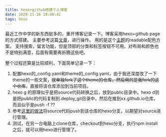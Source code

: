 ```yaml
---
title: hexo+github搭建个人博客
date: 2020-11-26 18:00:42
tags: hexo
---
```


最近工作中学的新东西挺多的，重开博客记录一下。博客采用hexo+github page的方式搭建。
主要参考这篇[文章](https://zhuanlan.zhihu.com/p/26625249)，进行操作。
用的是这个[主题](https://github.com/wzpan/hexo-theme-freemind)的readable配色方案。
支持搜索，留言功能，但是顶部的分类和标签按钮不可用。对布局和颜色也不是特别满意，后面有需要再折腾这些吧。

整个过程还算是比较顺利，下面简单记录一下：
<!--more-->
1. 配置hexo的_config.yaml和theme的_config.yaml，由于我还深度改了一下theme的一些文案，~~就单独fork了这个theme的仓库，然后用的是我fork的这个仓库~~。直接将该仓库添加到当前项目。
2. hexo g 的原理似乎是把source代码转换之后，放到public目录中。hexo d则是把public的代码复制到.deploy_git目录中，然后在推到xx.github.io仓库，而且似乎是push -f ??
3. 参考[这里的做法](https://www.zhihu.com/question/21193762/answer/79109280)将source代码push到该仓库的hexo分支，以期望对source进行管理。
4. 测试，在另一台电脑上clone仓库，checkout到hexo分支，执行npm install之后，就可以用hexo进行管理了。


